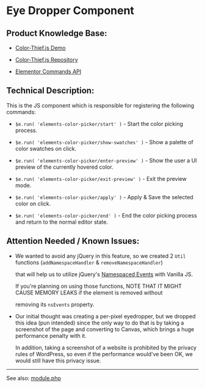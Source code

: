# Eye Dropper Component

## Product Knowledge Base:

- [Color-Thief.js Demo](https://lokeshdhakar.com/projects/color-thief/)


- [Color-Thief.js Repository](https://github.com/lokesh/color-thief)


- [Elementor Commands API](https://github.com/elementor/elementor/blob/master/docs/core/common/assets/js/api/core/commands.md)

## Technical Description:

This is the JS component which is responsible for registering the following commands:

- `$e.run( 'elements-color-picker/start' )` - Start the color picking process.
  

- `$e.run( 'elements-color-picker/show-swatches' )` - Show a palette of color swatches on click.


- `$e.run( 'elements-color-picker/enter-preview' )` - Show the user a UI preview of the currently hovered color.
  

- `$e.run( 'elements-color-picker/exit-preview' )` - Exit the preview mode.
  

- `$e.run( 'elements-color-picker/apply' )` - Apply & Save the selected color on click.
  

- `$e.run( 'elements-color-picker/end' )` - End the color picking process and return to the normal editor state.


## Attention Needed / Known Issues:

- We wanted to avoid any jQuery in this feature, so we created 2 `Util` functions (`addNamespaceHandler` & `removeNamespaceHandler`) 
  
	that will help us to utilize jQuery's [Namespaced Events](https://css-tricks.com/namespaced-events-jquery/) with Vanilla JS. 

	If you're planning on using those functions, NOTE THAT IT MIGHT CAUSE MEMORY LEAKS if the element is removed without 

	removing its `nsEvents` property.


- Our initial thought was creating a per-pixel eyedropper, but we dropped this idea (pun intended) since the only way to do that is by
	taking a screenshot of the page and converting to Canvas, which brings a huge performance penalty with it.

	In addition, taking a screenshot of a website is prohibited by the privacy rules of WordPress, so even if the performance would've been OK, we would still have this privacy issue.

---
See also: [module.php](../../../module.md)
